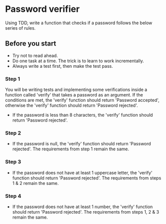 # Password verifier

Using TDD, write a function that checks if a password follows the below series of rules.

## Before you start

- Try not to read ahead.
- Do one task at a time. The trick is to learn to work incrementally.
- Always write a test first, then make the test pass.

### Step 1

You will be writing tests and implementing some verifications inside a function called 'verify' that takes a password as an argument. If the conditions are met, the 'verify' function should return 'Password accepted', otherwise the 'verify' function should return 'Password rejected'.

- If the password is less than 8 characters, the 'verify' function should return 'Password rejected'.

### Step 2

- If the password is null, the 'verify' function should return 'Password rejected'. The requirements from step 1 remain the same.

### Step 3

- If the password does not have at least 1 uppercase letter, the 'verify' function should return 'Password rejected'. The requirements from steps 1 & 2 remain the same.

### Step 4

- If the password does not have at least 1 number, the 'verify' function should return 'Password rejected'. The requirements from steps 1, 2 & 3 remain the same.
